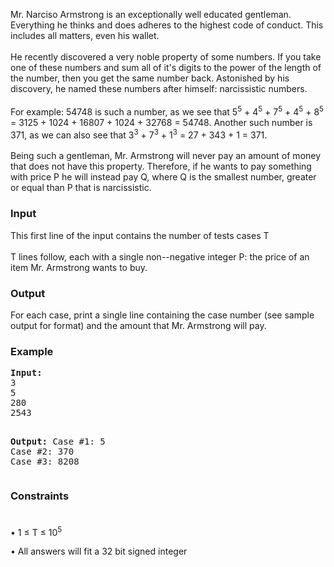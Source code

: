 <p>Mr. Narciso Armstrong is an exceptionally well educated gentleman. Everything he thinks and does adheres to the highest code of conduct. This includes all matters, even his wallet.<br><br>He recently discovered a very noble property of some numbers. If you take one of these numbers and sum all of it's digits to the power of the length of the number, then you get the same number back. Astonished by his discovery, he named these numbers after himself: narcissistic numbers.<br><br>For example: 54748 is such a number, as we see that 5<sup>5</sup> + 4<sup>5</sup> + 7<sup>5</sup> + 4<sup>5</sup> + 8<sup>5</sup> = 3125 + 1024 + 16807 + 1024 + 32768 = 54748. Another such number is 371, as we can also see that 3<sup>3</sup> + 7<sup>3</sup> + 1<sup>3</sup> = 27 + 343 + 1 = 371.<br><br>Being such a gentleman, Mr. Armstrong will never pay an amount of money that does not have this property. Therefore, if he wants to pay something with price P he will instead pay Q, where Q is the smallest number, greater or equal than P that is narcissistic.</p>
<h3>Input</h3>
<p>This first line of the input contains the number of tests cases T<br><br>T lines follow, each with a single non--negative integer P: the price of an item Mr. Armstrong wants to buy.</p>
<h3>Output</h3>
<p>For each case, print a single line containing the case number (see sample output for format) and the amount that Mr. Armstrong will pay.</p>
<h3>Example</h3>
<pre><strong>Input:</strong>
3<br>5<br>280<br>2543

<strong>Output:</strong>
Case #1: 5<br>Case #2: 370<br>Case #3: 8208
</pre>
<h3>Constraints<br><br></h3>
<p>• 1 ≤ T ≤ 10<sup>5</sup></p>
<p>• All answers will fit a 32 bit signed integer</p>